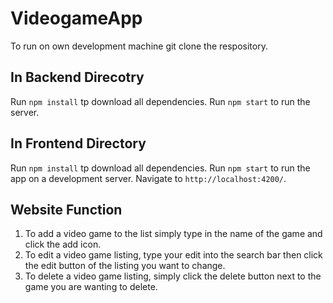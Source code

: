 # VideogameApp

To run on own development machine git clone the respository.

## In Backend Direcotry

Run `npm install` tp download all dependencies.
Run `npm start` to run the server.

## In Frontend Directory

Run `npm install` tp download all dependencies.
Run `npm start` to run the app on a development server. Navigate to `http://localhost:4200/`.

## Website Function

1. To add a video game to the list simply type in the name of the game and click the add icon.
2. To edit a video game listing, type your edit into the search bar then click the edit button of the listing you want to change.
3. To delete a video game listing, simply click the delete button next to the game you are wanting to delete.